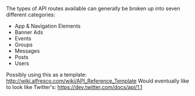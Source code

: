 The types of API routes available can generally be broken up into seven different categories:

* App & Navigation Elements
* Banner Ads
* Events
* Groups
* Messages
* Posts
* Users

Possibly using this as a template: http://wiki.alfresco.com/wiki/API_Reference_Template
Would eventually like to look like Twitter's: https://dev.twitter.com/docs/api/1.1